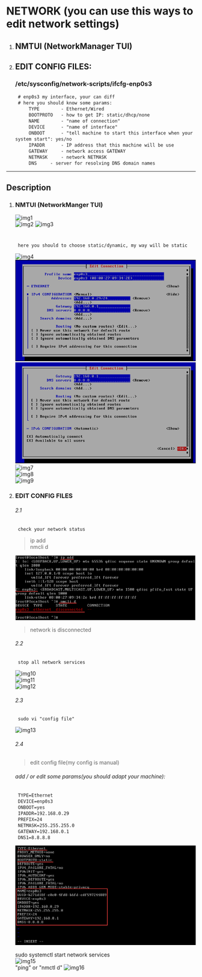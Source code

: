 # NETWORK (you can use this ways to edit network settings)
1. ## NMTUI (NetworkManager TUI)
2. ## EDIT CONFIG FILES:
	### /etc/sysconfig/network-scripts/ifcfg-enp0s3  
		# enp0s3 my interface, your can diff
		# here you should know some params:
			TYPE 		- Ethernet/Wired
			BOOTPROTO	- how to get IP: static/dhcp/none
			NAME		- "name of connection"
			DEVICE		- "name of interface"
			ONBOOT		- "tell machine to start this interface when your system start": yes/no
			IPADDR		- IP address that this machine will be use
			GATEWAY		- network access GATEWAY
			NETMASK		- network NETMASK
			DNS		- server for resolving DNS domain names
***

## Description
1. ### NMTUI (NetworkManger TUI)
	![img1](./imgs/1.png)  
	![img2](./imgs/2.png)
	![img3](./imgs/3.png)  
	#  
		here you should to choose static/dynamic, my way will be static
	![img4](./imgs/4.png)  
	![img5](./imgs/5.png)  
	![img6](./imgs/6.png)  
	![img7](./imgs/7.png)  
	![img8](./imgs/8.png)  
	![img9](./imgs/9.png)  

2. ### EDIT CONFIG FILES  
	###### 2.1
		check your network status  

	> ip add  
	> nmcli d  

	![imgn1](./imgs/n1.png)  
  
	> network is disconnected

	###### 2.2    
		stop all network services  

	![img10](./imgs/10.png)  
	![img11](./imgs/11.png)  
	![img12](./imgs/12.png)  
	###### 2.3    
		sudo vi "config file"  

	![img13](./imgs/13.png)  
	######  2.4  
	> edit config file(my config is manual)  

	###### add / or edit some params(you should adapt your machine):  
		TYPE=Ethernet  
		DEVICE=enp0s3    
		ONBOOT=yes  
		IPADDR=192.168.0.29  
		PREFIX=24  
		NETMASK=255.255.255.0
		GATEWAY=192.168.0.1  
		DNS1=8.8.8.8

	![img14](./imgs/n2.png)    

	sudo systemctl start network services  
	![img15](./imgs/15.png)  
			"ping" or "nmctl d"
	![img16](./imgs/16.png)
